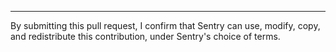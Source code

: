 


<!-- Describe your PR here. -->



<!--

  The following applies to third-party contributors.
  Sentry employees and contractors can delete or ignore.

-->

----

By submitting this pull request, I confirm that Sentry can use, modify, copy, and redistribute this contribution, under Sentry's choice of terms.

